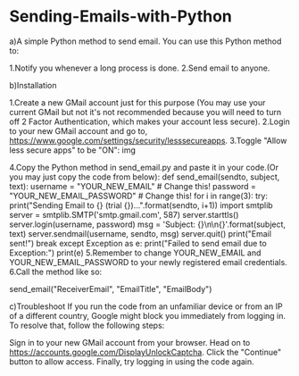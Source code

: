 # Sending-Emails-with-Python
a)A simple Python method to send email. You can use this Python method to:

1.Notify you whenever a long process is done.
2.Send email to anyone.


b)Installation

1.Create a new GMail account just for this purpose (You may use your current GMail but not it's not recommended because you will need to turn off 2 Factor Authentication, which makes your account less secure).
2.Login to your new GMail account and go to, https://www.google.com/settings/security/lesssecureapps.
3.Toggle "Allow less secure apps" to be "ON": img

4.Copy the Python method in send_email.py and paste it in your code.(Or you may just copy the code from below):
def send_email(sendto, subject, text):
    username = "YOUR_NEW_EMAIL" # Change this!
    password = "YOUR_NEW_EMAIL_PASSWORD" # Change this!
    for i in range(3):
        try:
            print("Sending Email to {} (trial {})...".format(sendto, i+1))
            import smtplib
            server = smtplib.SMTP('smtp.gmail.com', 587)
            server.starttls()
            server.login(username, password)
            msg = 'Subject: {}\n\n{}'.format(subject, text)
            server.sendmail(username, sendto, msg)
            server.quit()
            print("Email sent!")
            break
        except Exception as e:
            print("Failed to send email due to Exception:")
            print(e)
5.Remember to change YOUR_NEW_EMAIL and YOUR_NEW_EMAIL_PASSWORD to your newly registered email credentials.
6.Call the method like so:

send_email("ReceiverEmail", "EmailTitle", "EmailBody")

c)Troubleshoot
If you run the code from an unfamiliar device or from an IP of a different country, Google might block you immediately from logging in. To resolve that, follow the following steps:

Sign in to your new GMail account from your browser.
Head on to https://accounts.google.com/DisplayUnlockCaptcha.
Click the "Continue" button to allow access.
Finally, try logging in using the code again.
